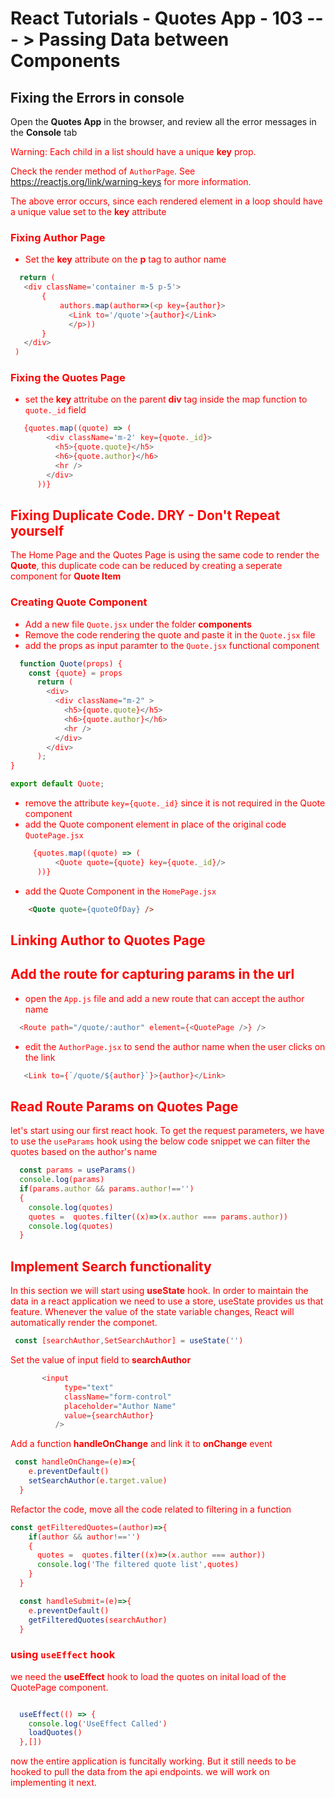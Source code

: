 # React Tutorials - Quotes App - 103 --- > Passing Data between Components

## Fixing the Errors in console

Open the **Quotes App** in the browser, and review all the error messages in the **Console** tab

<span style='color:red'>
 Warning: Each child in a list should have a unique <strong>key</strong> prop.<br/>
 
Check the render method of `AuthorPage`. See https://reactjs.org/link/warning-keys for more information.
</span>

The above error occurs, since each rendered element in a loop should have a unique value set to the **key** attribute

### Fixing Author Page
 - Set the **key** attribute on the  **p** tag to author name
 
 ``` javascript
   return (
    <div className='container m-5 p-5'>
        {
            authors.map(author=>(<p key={author}>
              <Link to='/quote'>{author}</Link>
              </p>))
        }
    </div>
  )
 ```

 ### Fixing the Quotes Page
 - set the **key** attritube on the parent **div** tag inside the map function to `quote._id` field

``` javascript
   {quotes.map((quote) => (
        <div className='m-2' key={quote._id}>
          <h5>{quote.quote}</h5>
          <h6>{quote.author}</h6>
          <hr />
        </div>
      ))}
```

## Fixing Duplicate Code. DRY - Don't Repeat yourself

The Home Page and the Quotes Page is using the same code to render the **Quote**, this duplicate code can be reduced by creating a seperate component for **Quote Item**

### Creating Quote Component

- Add a new file `Quote.jsx` under the folder **components**
- Remove the code rendering the quote and paste it in the `Quote.jsx` file
- add the props as input paramter to the `Quote.jsx` functional component

``` javascript
  function Quote(props) {
    const {quote} = props
      return (
        <div>
          <div className="m-2" >
            <h5>{quote.quote}</h5>
            <h6>{quote.author}</h6>
            <hr />
          </div>
        </div>
      );
}

export default Quote;

```

- remove the attribute `key={quote._id}` since it is not required in the Quote component 
- add the Quote component element in place of the original code `QuotePage.jsx`  

``` javascript
     {quotes.map((quote) => (
          <Quote quote={quote} key={quote._id}/>
      ))}
```
- add the Quote Component in the `HomePage.jsx`

``` html
    <Quote quote={quoteOfDay} />
```

## Linking Author to Quotes Page

## Add the route for capturing params in the url

- open the `App.js` file and add a new route that can accept the author name

``` javascript
  <Route path="/quote/:author" element={<QuotePage />} />
```

- edit the `AuthorPage.jsx` to send the author name when the user clicks on the link 

``` javascript
   <Link to={`/quote/${author}`}>{author}</Link>
```

## Read Route Params on Quotes Page

let's start using our first react hook. To get the request parameters, we have to use the `useParams` hook
using the below code snippet we can filter the quotes based on the author's name

``` javascript 
  const params = useParams()
  console.log(params)
  if(params.author && params.author!=='')
  {
    console.log(quotes)
    quotes =  quotes.filter((x)=>(x.author === params.author))
    console.log(quotes)
  }

```

## Implement Search functionality

In this section we will start using **useState** hook. In order to maintain the data in a react application we need to use a store, useState provides us that feature. Whenever the value of the state variable changes, React will automatically render the componet. 


``` javascript
 const [searchAuthor,SetSearchAuthor] = useState('')
```

Set the value of input field to **searchAuthor**

``` javascript
       <input
            type="text"
            className="form-control"
            placeholder="Author Name"
            value={searchAuthor}
          />
```

Add a function **handleOnChange** and link it to **onChange** event

``` javascript
 const handleOnChange=(e)=>{
    e.preventDefault()
    setSearchAuthor(e.target.value)
  }
```

Refactor the code, move all the code related to filtering in a function 

``` javascript
const getFilteredQuotes=(author)=>{
    if(author && author!=='')
    {
      quotes =  quotes.filter((x)=>(x.author === author))
      console.log('The filtered quote list',quotes)
    }
  }
```

``` javascript
  const handleSubmit=(e)=>{
    e.preventDefault()
    getFilteredQuotes(searchAuthor)
  }
```

### using `useEffect` hook

we need the **useEffect** hook to load the quotes on inital load of the QuotePage component.

``` javascript

  useEffect(() => {
    console.log('UseEffect Called')
    loadQuotes()
  },[])
```


now the entire application is funcitally working. But it still needs to be hooked to pull the data from the api endpoints. we will work on implementing it next. 
